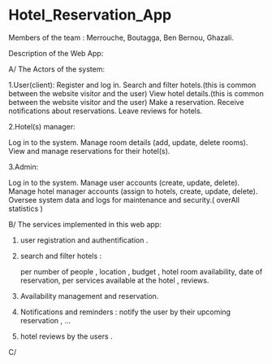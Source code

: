 # Hotel_Reservation_App

Members of the team : Merrouche, Boutagga, Ben Bernou, Ghazali.

Description of the Web App:



A/ The Actors of the system:

1.User(client): 
Register and log in.
Search and filter hotels.(this is common between the website visitor and the user)
View hotel details.(this is common between the website visitor and the user)
Make a reservation.
Receive notifications about reservations.
Leave reviews for hotels.

2.Hotel(s) manager: 

Log in to the system.
Manage room details (add, update, delete rooms).
View and manage reservations for their hotel(s).

3.Admin: 

Log in to the system.
Manage user accounts (create, update, delete).
Manage hotel manager accounts (assign to hotels, create, update, delete).
Oversee system data and logs for maintenance and security.( overAll statistics )


B/ The services implemented in this web app:

 
1. user registration and authentification . 

2. search and filter hotels :

   per number of people , location , budget , hotel room availability,
   date of reservation,  per services available at the hotel , reviews.

3. Availability management and reservation.

4. Notifications and reminders : notify the user by their upcoming reservation , ...

5. hotel reviews by the users .


C/ 

